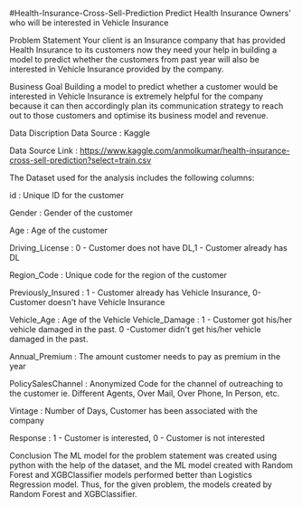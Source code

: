 #Health-Insurance-Cross-Sell-Prediction
Predict Health Insurance Owners' who will be interested in Vehicle Insurance

Problem Statement
Your client is an Insurance company that has provided Health Insurance to its customers now they need your help in building a model to predict whether the customers from past year will also be interested in Vehicle Insurance provided by the company.

Business Goal
Building a model to predict whether a customer would be interested in Vehicle Insurance is extremely helpful for the company because it can then accordingly plan its communication strategy to reach out to those customers and optimise its business model and revenue.

Data Discription
Data Source : Kaggle

Data Source Link : https://www.kaggle.com/anmolkumar/health-insurance-cross-sell-prediction?select=train.csv

The Dataset used for the analysis includes the following columns:

id : Unique ID for the customer

Gender : Gender of the customer

Age : Age of the customer

Driving_License : 0 - Customer does not have DL,1 - Customer already has DL

Region_Code : Unique code for the region of the customer

Previously_Insured : 1 - Customer already has Vehicle Insurance, 0-Customer doesn't have Vehicle Insurance

Vehicle_Age : Age of the Vehicle Vehicle_Damage : 1 - Customer got his/her vehicle damaged in the past. 0 -Customer didn't get his/her vehicle damaged in the past.

Annual_Premium : The amount customer needs to pay as premium in the year

PolicySalesChannel : Anonymized Code for the channel of outreaching to the customer ie. Different Agents, Over Mail, Over Phone, In Person, etc.

Vintage : Number of Days, Customer has been associated with the company

Response : 1 - Customer is interested, 0 - Customer is not interested

Conclusion
The ML model for the problem statement was created using python with the help of the dataset, and the ML model created with Random Forest and XGBClassifier models performed better than Logistics Regression model. Thus, for the given problem, the models created by Random Forest and XGBClassifier.
